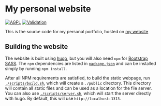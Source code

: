 # My personal website

[![AGPL](https://img.shields.io/badge/Licensed%20under-AGPL-red.svg?style=flat-square)](./LICENSE)
[![Validation](https://github.com/ItsDrike/portfolio/actions/workflows/validation.yaml/badge.svg)](https://github.com/ItsDrike/portfolio/actions/workflows/validation.yaml)

This is the source code for my personal portfolio, hosted on [my website](http://itsdrike.com)


## Building the website

The website is built using [hugo](https://gohugo.io/), but you will also need `npm` for [Bootstrap SASS](https://getbootstrap.com/docs/5.0/customize/sass/).
The `npm` dependencies are listed in [`package.json`](./package.json) and can be installed simply by running `npm install`.

After all NPM requirements are satisfied, to build the static webpage, run [`./scripts/build.sh`](./scripts/build.sh), which will create a `./public` directory.
This directory will contain all static files and can be used as a location for the file server. You can also use [`./scripts/server.sh`](./scripts/server.sh), which
will start the server directly with hugo. By default, this will use `http://localhost:1313`.
